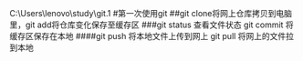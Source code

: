 C:\Users\lenovo\study\git.1
#第一次使用git
##git clone将网上仓库拷贝到电脑里，git add将仓库变化保存至缓存区
###git status 查看文件状态 git commit 将缓存区保存在本地
####git push 将本地文件上传到网上 git pull 将网上的文件拉到本地